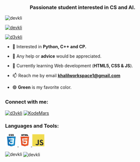 <h3 align="center">Passionate student interested in CS and AI.</h3>

<p align="left"> <img src="https://komarev.com/ghpvc/?username=devkli&label=Profile%20views&color=0e75b6&style=flat" alt="devkli" /> </p>

<p align="left"> <a href="https://github.com/ryo-ma/github-profile-trophy"><img src="https://github-profile-trophy.vercel.app/?username=devkli" alt="devkli" /></a> </p>

<p align="left"> <a href="https://twitter.com/d3vkli" target="blank"><img src="https://img.shields.io/twitter/follow/d3vkli?logo=twitter&style=for-the-badge" alt="d3vkli" /></a> </p>

- 🔭 Interested in **Python, C++ and CP.**

- 💬 Any help or **advice** would be appreciated.

- 🌱 Currently learning Web development (**HTML5, CSS & JS**).

- 📫 Reach me by email **khalilworkspace1@gmail.com**

- 🟢 **Green** is my favorite color.

<h3 align="left">Connect with me:</h3>
<p align="left">
<a href="https://twitter.com/d3vkli" target="blank"><img align="center" src="https://raw.githubusercontent.com/rahuldkjain/github-profile-readme-generator/master/src/images/icons/Social/twitter.svg" alt="d3vkli" height="30" width="40" /></a>
<a href="https://codeforces.com/profile/kodemars" target="blank"><img align="center" src="https://raw.githubusercontent.com/rahuldkjain/github-profile-readme-generator/master/src/images/icons/Social/codeforces.svg" alt="KodeMars" height="30" width="40" /></a>
</p>

<h3 align="left">Languages and Tools:</h3>
<p align="left"> <a href="https://www.w3schools.com/css/" target="_blank" rel="noreferrer"> <img src="https://raw.githubusercontent.com/devicons/devicon/master/icons/css3/css3-original-wordmark.svg" alt="css3" width="40" height="40"/> </a> <a href="https://www.w3.org/html/" target="_blank" rel="noreferrer"> <img src="https://raw.githubusercontent.com/devicons/devicon/master/icons/html5/html5-original-wordmark.svg" alt="html5" width="40" height="40"/> </a> <a href="https://developer.mozilla.org/en-US/docs/Web/JavaScript" target="_blank" rel="noreferrer"> <img src="https://raw.githubusercontent.com/devicons/devicon/master/icons/javascript/javascript-original.svg" alt="javascript" width="40" height="40"/> </a> </p>

<p><img align="left" src="https://github-readme-stats.vercel.app/api/top-langs?username=devkli&show_icons=true&locale=en&layout=compact" alt="devkli" /></p>

<p>&nbsp;<img align="center" src="https://github-readme-stats.vercel.app/api?username=devkli&show_icons=true&locale=en" alt="devkli" /></p>
